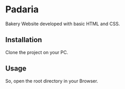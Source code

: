 # Padaria

Bakery Website developed with basic HTML and CSS.

## Installation

Clone the project on your PC.

## Usage

So, open the root directory in your Browser.
